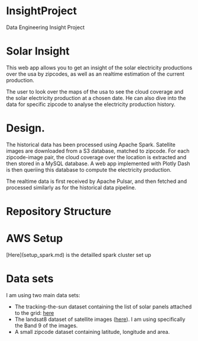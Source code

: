 # InsightProject
Data Engineering Insight Project
<h1>
Solar Insight
</h1>


<p>This web app allows you to get an insight of the solar electricity productions over the usa by zipcodes, as well as an realtime estimation of the current production.</p>

<p>The user to look over the maps of the usa to see the cloud coverage and the solar electricity production at a chosen date. He can also dive into the data for specific zipcode to analyse the electricity production history.</p>

<h1>
Design.
</h1>

<p>The historical data has been processed using Apache Spark. Satellite images are downloaded from a S3 database, matched to zipcode. For each zipcode-image pair, the cloud coverage over the location is extracted and then stored in a MySQL database. A web app implemented with Plotly Dash is then queriing this database to compute the electricity production.</p>

<p>The realtime data is first received by Apache Pulsar, and then fetched and processed similarly as for the historical data pipeline.</p>

<h1>
Repository Structure
</h1>

<h1>
AWS Setup
</h1>
[Here](setup_spark.md) is the detailled spark cluster set up 
<h1>
Data sets
</h1>

<p>I am using two main data sets:</p>
<ul>
<li>The tracking-the-sun dataset containing the list of solar panels attached to the grid: <a href="https://emp.lbl.gov/tracking-the-sun/" >here</a></li>
<li> The landsat8 dataset of satellite images (<a href="https://registry.opendata.aws/landsat-8/">here</a>). I am using specifically the Band 9 of the images.</li>
<li> A small zipcode dataset containing latitude, longitude and area.</li>
</ul>

